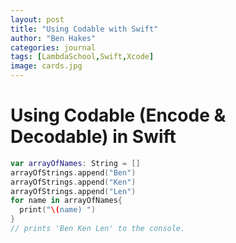 ```yaml
---
layout: post
title: "Using Codable with Swift"
author: "Ben Hakes"
categories: journal
tags: [LambdaSchool,Swift,Xcode]
image: cards.jpg
---
```


# Using Codable (Encode & Decodable) in Swift



```swift
var arrayOfNames: String = []
arrayOfStrings.append("Ben")
arrayOfStrings.append("Ken")
arrayOfStrings.append("Len")
for name in arrayOfNames{
  print("\(name) ")
}
// prints 'Ben Ken Len' to the console.
```
